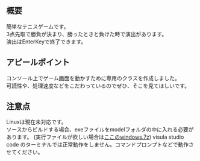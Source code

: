 ## 概要
簡単なテニスゲームです。  
3点先取で勝負が決まり、勝ったときと負けた時で演出があります。   
演出はEnterKeyで終了できます。  

## アピールポイント
コンソール上でゲーム画面を動かすために専用のクラスを作成しました。  
可読性や、処理速度などをこだわっているのでぜひ、そこを見てほしいです。  

## 注意点
Linuxは現在未対応です。  
ソースからビルドする場合、exeファイルをmodelフォルダの中に入れる必要があります。
(実行ファイルが欲しい場合は[ここのwindows.7z](https://github.com/user-0021/Classy_tennis/releases/tag/v1.0.0))
visula studio code のターミナルでは正常動作をしません。コマンドプロンプトなどで動作させてください。  
